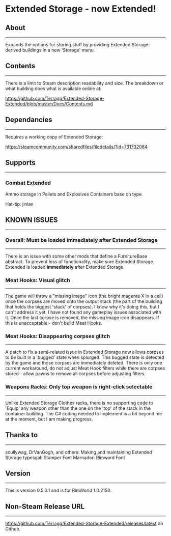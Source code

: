 # Extended Storage - now Extended! #
## About ##
------

Expands the options for storing stuff by providing Extended Storage-derived buildings in a new 'Storage' menu.

## Contents ##
------

There is a limit to Steam description readability and size.  The breakdown or what building does what is available online at:

   https://github.com/Terragg/Extended-Storage-Extended/blob/master/Docs/Contents.md

## Dependancies ##
------

Requires a working copy of Extended Storage:

   https://steamcommunity.com/sharedfiles/filedetails/?id=731732064

## Supports ##
------
### Combat Extended ###

Ammo storage in Pallets and Explosives Containers base on type.

Hat-tip: jinlan

## KNOWN ISSUES ##
------

### Overall: Must be loaded immediately after Extended Storage ###
------

There is an issue with some other mods that define a FurnitureBase abstract.  To prevent loss of functionality, make sure Extended Storage Extended is loaded <b>immediately</b> after Extended Storage.

### Meat Hooks: Visual glitch ###
------

The game will throw a "missing image" icon (the bright magenta X in a cell) once the corpses are moved onto the output stack (the part of the building that holds the biggest 'stack' of corpses). I know why it's doing this, but I can't address it yet.  I have not found any gameplay issues associated with it.  Once the last corpse is removed, the missing image icon disappears.  If this is unacceptable - don't build Meat Hooks.

### Meat Hooks: Disappearing corpses glitch ###
------

A patch to fix a semi-related issue in Extended Storage now allows corpses to be built in a 'bugged' state when splurged.  This bugged state is detected by the game and those corpses are immediately deleted.  There is only one current workaround, do not adjust Meat Hook filters while there are corpses stored - allow pawns to remove all corpses before adjusting filters.

### Weapons Racks: Only top weapon is right-click selectable ###
------

Unlike Extended Storage Clothes racks, there is no supporting code to 'Equip' any weapon other than the one on the 'top' of the stack in the container building.  The C# coding needed to implement is a bit beyond me at the moment, but I am making progress.

## Thanks to ##
------

scullywag, DrVanGogh, and others:  Making and maintaining Extended Storage
typesgal:  Stamper Font
Marnador:  Rimword Font

## Version ##
------

This is version 0.5.0.1 and is for RimWorld 1.0.2150.

## Non-Steam Release URL ##
------

   https://github.com/Terragg/Extended-Storage-Extended/releases/latest on Github.

